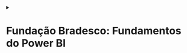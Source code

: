 <details>

  <summary>
    <h1>Fundação Bradesco: Fundamentos do Power BI</h1>
  </summary>

  <details>
    <summary>
      <h2>Introdução à Análise de Dados</h2>
    </summary>
    
```mermaid

mindmap
  **Estrutura**
      (Dados e Informações)
      (Visão Geral da Análise de Dados)
      (Principais Categorias da Análise de Dados)
      (Diferentes Funções Exercidas no Trabalho com Dados)
      (Tarefas de um Analista de Dados)
      (Usar o Power BI)
      (Blocos de Construção do Power BI)
      (Tour e uso do Serviço do Power BI)
```

<br>

  ### Data and Information

  <p>Em um mundo cada vez mais competitivo e digitalizado, a organização dos dados e informações é uma ação imprescíndivel no mundo das pessoas e das corporações. Com esses dados, é possível entender tendências de comportamento do passado, do presente e do futuro, de modo que torna possível a interpretação do mundo ao redor abarrotado de incertezas e complexidades: é o fim da vida pacata, do mundo simples e previsível, do mundo estático e seguro!. Portanto, saber absover esse conteúdo e importá-lo para o mundo dos bits e superar limitações biológicas e motoras.</p>

  <p>Como nada não é tão simples quanto parece, é necessário também ir além. Não basta apenas angariar dados e informações, pois, conhecimento sem ação é apenas lentidão dos dados em vão, não resolve dificuldade, pois o pensar somente é uma nulidade. Por fim, é necessário compreender e agir por sobre o mundo: não basta passivo ser, é necessário muito se mover.</p>


  #### Questions

  ##### 1. Como as empresas podem garantir que os dados coletados sejam precisos e relevantes para suas estratégias de negócios?
  ##### 2. Quais são os principais desafios enfrentados pelos analistas de dados ao tentar transformar dados em narrativas significativas?
  ##### 3. De que maneira a cultura organizacional pode impactar a utilização dos dados nas decisões empresariais?
  ##### 4. Como a tecnologia pode facilitar a identificação de padrões e tendências nos dados coletados?
  ##### 5. O que pode ser feito para melhorar a colaboração entre analistas de dados e outros departamentos dentro da empresa?
  ##### 6. Como as mudanças nas regulamentações sobre privacidade de dados podem afetar as estratégias de coleta e análise de dados nas empresas?
  ##### 7. Quais métricas são mais importantes para avaliar o sucesso das campanhas de marketing baseadas em dados?
  ##### 8. De que forma as empresas podem utilizar os dados para criar uma experiência mais personalizada para seus clientes?

  #### Answers

  ##### 1. Através de uma narrativa precisa de dados, ou seja, que os dados sejam organizados e exibidos de maneira interpretável
  ##### 2. Os principais desafios são: é compreender e utilizar os dados obtidos de modo que eles possam ajudar a tomar decisões eficientes e precisas
  ##### 3. Se não houver uma cultura organizacional que esteja disposta e preparada para utilizar dados analíticos como base para decisões e abdicar dos instintos e experiências prévias, haverá conflitos constantes entres os dados gerados e as pessoas que discordam dos dados.
  ##### 4. Ela facilita através da digitalização dos processos e organizações dos dados com a capacidade de processamento infinitamente maior do que qualquer pessoa.
  ##### 5. Através de um plano de ação que una os dois lados, de modo que eles possam desde o começo estar em uníssono para resolver os problemas utilizando as memsmas ferramentas de análise e as mesmas fontes de dados.
  ##### 6. Elas afetam no sentido de que uma análise de dados de um perfil pode se tornar menos personalizado e único, tornando ações e produtos mais genéricos e imprecisos.
  ##### 7. Proporção entre a campanha feita e pessoas que se engajaram financeiramente, aumento da consciência da marca e de seu "valor ideal agregado" junto ao público, uma boa reputação perante ao público-alvo e o dimensionamento do boca-a-boca, ou seja, o quão grande foi o burburinho gerado pela campanha.
  ##### 8. Recomendação de compras e de combos de serviços ou produtos que estão interligados e que se adequam ao uso do cliente, otimização de preços de forma a aumentar ou diminiur a margem conforme o cliente valoriza ou não tal produto/serviço.

<br>

### Data Analysis

<p>Para que as decições baseadas em dados tenha o efeito desejado é necessário também uma cultural organizacional que esteja disposta a absorver esse novo moodo de agir e pensar. Não basta apenas forçar o comportamente em dezenas e centenas de pessoas, é preciso de convencê-las de fato da necessidade para a organização e a facilidade que esse novo modo de fazer as coisas irá trazer. Porém, haverá com certeza dores de crescimento para que essas ideias possas se solidificar.</p>

#### Questions

  ##### 1. Como as empresas podem garantir que suas narrativas de dados sejam facilmente acessíveis e compreensíveis para todos os colaboradores?
  ##### 2. De que forma a integração das narrativas de dados nas interações regulares pode impactar a cultura da empresa?
  ##### 3. Quais estratégias podem ser utilizadas para identificar o público-alvo ideal para cada narrativa de dados?

#### Answers

  ##### 1. É preciso de convencê-las de fato da necessidade para a organização e a facilidade que esse novo modo de fazer as coisas irá trazer. Porém, haverá com certeza dores de crescimento para que essas ideias possas se solidificar na mente das pessoas: sempre busque previamente esclarecer as vantagens e os percalços que acontecerão.

  ##### 2. Pode impactar em criar incertezas para os colaboradoes internos e outras pessoas externas, pois mudanças sempre serão mal vistas por muitos, mesmo que seja para melhor. Portanto, a liderança precisa ter certeza e precisão ao decidir implantar uma nova forma de organizar e fazer.
  
  ##### 3. Identificação de colaboradores comprometidos através da identificação do desempenho passado e avaliação de suas contribuições para as mudanças propostas para o futuro. Ou seja, o quão engajado ele está ou não nesse processo.


  </details>

</details>
